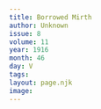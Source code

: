 ```yaml
---
title: Borrowed Mirth
author: Unknown
issue: 8
volume: 11
year: 1916
month: 46
day: V
tags:
layout: page.njk
image:
---
```



